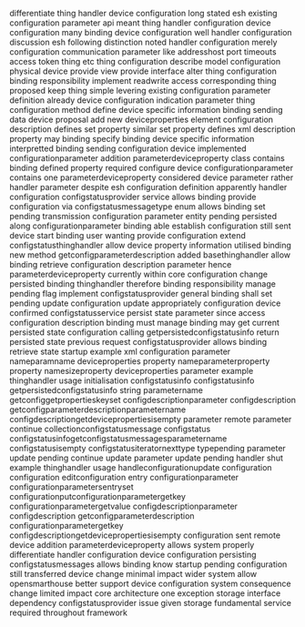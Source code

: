 differentiate thing handler device configuration long stated esh existing configuration parameter api meant thing handler configuration device configuration many binding device configuration well handler configuration discussion esh following distinction noted handler configuration merely configuration communication parameter like addresshost port timeouts access token thing etc thing configuration describe model configuration physical device provide view provide interface alter thing configuration binding responsibility implement readwrite access corresponding thing proposed keep thing simple levering existing configuration parameter definition already device configuration indication parameter thing configuration method define device specific information binding sending data device proposal add new deviceproperties element configuration description defines set property similar set property defines xml description property may binding specify binding device specific information interpretted binding sending configuration device implemented configurationparameter addition parameterdeviceproperty class contains binding defined property required configure device configurationparameter contains one parameterdeviceproperty considered device parameter rather handler parameter despite esh configuration definition apparently handler configuration configstatusprovider service allows binding provide configuration via configstatusmessagetype enum allows binding set pending transmission configuration parameter entity pending persisted along configurationparameter binding able establish configuration still sent device start binding user wanting provide configuration extend configstatusthinghandler allow device property information utilised binding new method getconfigparameterdescription added basethinghandler allow binding retrieve configuration description parameter hence parameterdeviceproperty currently within core configuration change persisted binding thinghandler therefore binding responsibility manage pending flag implement configstatusprovider general binding shall set pending update configuration update appropriately configuration device confirmed configstatusservice persist state parameter since access configuration description binding must manage binding may get current persisted state configuration calling getpersistedconfigstatusinfo return persisted state previous request configstatusprovider allows binding retrieve state startup example xml configuration parameter nameparamname deviceproperties property nameparameterproperty property namesizeproperty deviceproperties parameter example thinghandler usage initialisation configstatusinfo configstatusinfo getpersistedconfigstatusinfo string parametername getconfiggetpropertieskeyset configdescriptionparameter configdescription getconfigparameterdescriptionparametername configdescriptiongetdevicepropertiesisempty parameter remote parameter continue collectionconfigstatusmessage configstatus configstatusinfogetconfigstatusmessagesparametername configstatusisempty configstatusiteratornexttype typepending parameter update pending continue update parameter update pending handler shut example thinghandler usage handleconfigurationupdate configuration configuration editconfiguration entry configurationparameter configurationparametersentryset configurationputconfigurationparametergetkey configurationparametergetvalue configdescriptionparameter configdescription getconfigparameterdescription configurationparametergetkey configdescriptiongetdevicepropertiesisempty configuration sent remote device addition parameterdeviceproperty allows system properly differentiate handler configuration device configuration persisting configstatusmessages allows binding know startup pending configuration still transferred device change minimal impact wider system allow opensmarthouse better support device configuration system consequence change limited impact core architecture one exception storage interface dependency configstatusprovider issue given storage fundamental service required throughout framework